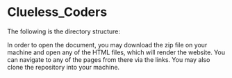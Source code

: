 # Clueless_Coders

The following is the directory structure:

In order to open the document, you may download the zip file on your machine and open any of the HTML files, which will render the website. You can navigate to any of the pages from there via the links. You may also clone the repository into your machine. 
